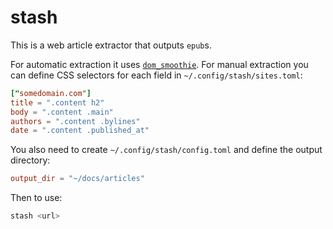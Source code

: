 # stash

This is a web article extractor that outputs `epub`s.

For automatic extraction it uses [`dom_smoothie`](https://github.com/niklak/dom_smoothie). For manual extraction you can define CSS selectors for each field in `~/.config/stash/sites.toml`:

```toml
["somedomain.com"]
title = ".content h2"
body = ".content .main"
authors = ".content .bylines"
date = ".content .published_at"
```

You also need to create `~/.config/stash/config.toml` and define the output directory:

```toml
output_dir = "~/docs/articles"
```

Then to use:

```bash
stash <url>
```
